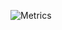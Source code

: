 ![Metrics](https://metrics.lecoq.io/mkn96?template=classic&pagespeed=1&isocalendar=1&languages=1&topics=1&stars=1&activity=1&stargazers=1&repositories=1&skyline=1&calendar=1&starlists=1&introduction=1&discussions=1&music=1&screenshot=1&base.indepth=false&repositories=100&repositories.batch=100&repositories.forks=false&repositories.affiliations=owner&isocalendar.duration=half-year&languages.limit=8&languages.threshold=0%25&languages.other=false&languages.colors=github&languages.sections=most-used&languages.indepth=false&languages.analysis.timeout=15&languages.categories=markup%2C%20programming&languages.recent.categories=markup%2C%20programming&languages.recent.load=300&languages.recent.days=14&topics.mode=starred&topics.sort=stars&topics.limit=15&stars.limit=4&stargazers.charts.type=classic&activity.limit=5&activity.load=300&activity.days=14&activity.visibility=all&activity.timestamps=false&activity.filter=all&discussions.categories=true&discussions.categories.limit=0&introduction.title=true&starlists.limit=2&starlists.limit.repositories=2&starlists.languages=false&starlists.limit.languages=8&starlists.shuffle.repositories=true&calendar.limit=1&skyline.year=current-year&skyline.frames=60&skyline.quality=0.5&skyline.compatibility=false&pagespeed.url=https%3A%2F%2Fmiken.me%2F&pagespeed.detailed=true&pagespeed.screenshot=true&music.provider=spotify&music.playlist=https%3A%2F%2Fopen.spotify.com%2Fplaylist%2F2qiiwN5XoDtwTNXGc8Mq5t%3Fsi%3D60902890731547d7&music.limit=4&music.played.at=false&music.time.range=long&music.top.type=tracks&music.user=skxnsen&screenshot.title=Screenshot&screenshot.url=https%3A%2F%2Fmiken.me%2F&screenshot.selector=body&screenshot.background=true&config.timezone=Europe%2FKiev)
